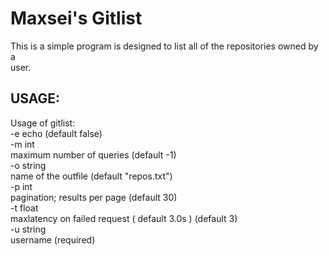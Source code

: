 # Maxsei's Gitlist  
  
This is a simple program is designed to list all of the repositories owned by a  
user.  
  
  
## USAGE:  
Usage of gitlist:  
  -e    echo (default false)  
  -m int  
        maximum number of queries (default -1)  
  -o string  
        name of the outfile (default "repos.txt")  
  -p int  
        pagination; results per page (default 30)  
  -t float  
        maxlatency on failed request ( default 3.0s ) (default 3)  
  -u string  
        username (required)  
